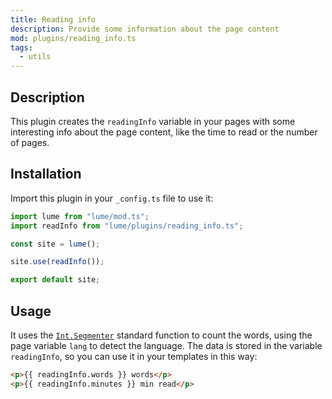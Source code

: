 ```yaml
---
title: Reading info
description: Provide some information about the page content
mod: plugins/reading_info.ts
tags:
  - utils
---
```


## Description

This plugin creates the `readingInfo` variable in your pages with some
interesting info about the page content, like the time to read or the number of
pages.

## Installation

Import this plugin in your `_config.ts` file to use it:

```js
import lume from "lume/mod.ts";
import readInfo from "lume/plugins/reading_info.ts";

const site = lume();

site.use(readInfo());

export default site;
```

## Usage

It uses the
[`Int.Segmenter`](https://developer.mozilla.org/docs/Web/JavaScript/Reference/Global_Objects/Intl/Segmenter)
standard function to count the words, using the page variable `lang` to detect
the language. The data is stored in the variable `readingInfo`, so you can use
it in your templates in this way:

```html
<p>{{ readingInfo.words }} words</p>
<p>{{ readingInfo.minutes }} min read</p>
```
